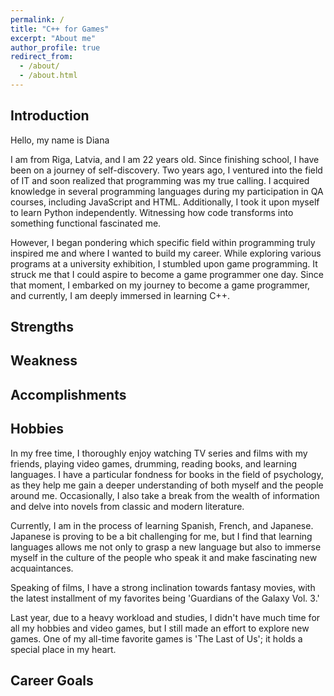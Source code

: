 ```yaml
---
permalink: /
title: "C++ for Games"
excerpt: "About me"
author_profile: true
redirect_from: 
  - /about/
  - /about.html
---
```


## Introduction
Hello, my name is Diana

I am from Riga, Latvia, and I am 22 years old. Since finishing school, I have been on a journey of self-discovery. Two years ago, I ventured into the field of IT and soon realized that programming was my true calling. I acquired knowledge in several programming languages during my participation in QA courses, including JavaScript and HTML. Additionally, I took it upon myself to learn Python independently. Witnessing how code transforms into something functional fascinated me.

However, I began pondering which specific field within programming truly inspired me and where I wanted to build my career. While exploring various programs at a university exhibition, I stumbled upon game programming. It struck me that I could aspire to become a game programmer one day. Since that moment, I embarked on my journey to become a game programmer, and currently, I am deeply immersed in learning C++.
<!---
Introduce yourself, who are you? Where are you from? Why do you want to be a game programmer? What got you interested in game development? For example, you could tell about the moment in your life that you realized that you wanted to be a game programmer. 
-->

## Strengths

<!---
What are your strengths? What are you good at? Are you good in math? Do you like solving difficult problems? Do you consider yourself a critical thinker? Do you like to work in teams or do you do better as a solo flyer? What will you do to nourish your strengths?
-->

## Weakness

<!---
What are you not so good at? What do you find difficult? What do you want to improve about yourself? How do you think you can realize those improvements?
-->

## Accomplishments

<!---
What are you proud of? Have you participated in any sports? Did you win any awards? Did you make something cool with your friends? Use this section to brag about yourself!
-->

## Hobbies

In my free time, I thoroughly enjoy watching TV series and films with my friends, playing video games, drumming, reading books, and learning languages. I have a particular fondness for books in the field of psychology, as they help me gain a deeper understanding of both myself and the people around me. Occasionally, I also take a break from the wealth of information and delve into novels from classic and modern literature.

Currently, I am in the process of learning Spanish, French, and Japanese. Japanese is proving to be a bit challenging for me, but I find that learning languages allows me not only to grasp a new language but also to immerse myself in the culture of the people who speak it and make fascinating new acquaintances.

Speaking of films, I have a strong inclination towards fantasy movies, with the latest installment of my favorites being 'Guardians of the Galaxy Vol. 3.'

Last year, due to a heavy workload and studies, I didn't have much time for all my hobbies and video games, but I still made an effort to explore new games. One of my all-time favorite games is 'The Last of Us'; it holds a special place in my heart.
<!---
What do you like doing in your spare time? What is your favorite video game (right now)? What kind of movies do you like? What kind of music do you like? Where is your favorite vacation spot?
-->

## Career Goals

<!---
What do you want to do when you graduate? What role do you see yourself in? Do you want to be the graphics programmer on your team or the gameplay programmer? Or maybe you are more interested in physics programming? Or maybe you'd just rather be the all-in-one guy that can help everyone in your team? Where do you want to work? Be specific! What companies appeal to you? Do you want to work in your home country or abroad? What steps do you need to take in order to acquire this job?
-->

